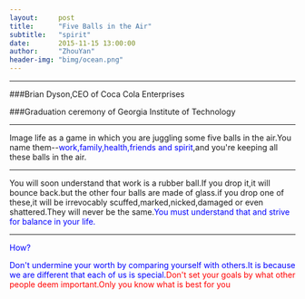 ```yaml
---
layout:     post
title:      "Five Balls in the Air"
subtitle:   "spirit"
date:       2015-11-15 13:00:00
author:     "ZhouYan"
header-img: "bimg/ocean.png"
---
```


***

###Brian Dyson,CEO of Coca Cola Enterprises

###Graduation ceremony of Georgia Institute of Technology

***
Image life as a game in which you are juggling some five balls in the air.You name them--<font color="blue">work,family,health,friends and spirit</font>,and you're keeping all these balls in the air.

***

You will soon understand that work is a rubber ball.If you drop it,it will bounce back.but the other four balls are made of glass.if you drop one of these,it will be irrevocably scuffed,marked,nicked,damaged or even shattered.They will never be the same.<font color="blue">You must understand that and strive for balance in your life.

***

How?

Don't undermine your worth by comparing yourself with others.It is because we are different that each of us is special.<font color="red">Don't set your goals by what other people deem important.Only you know what is best for you</font>



